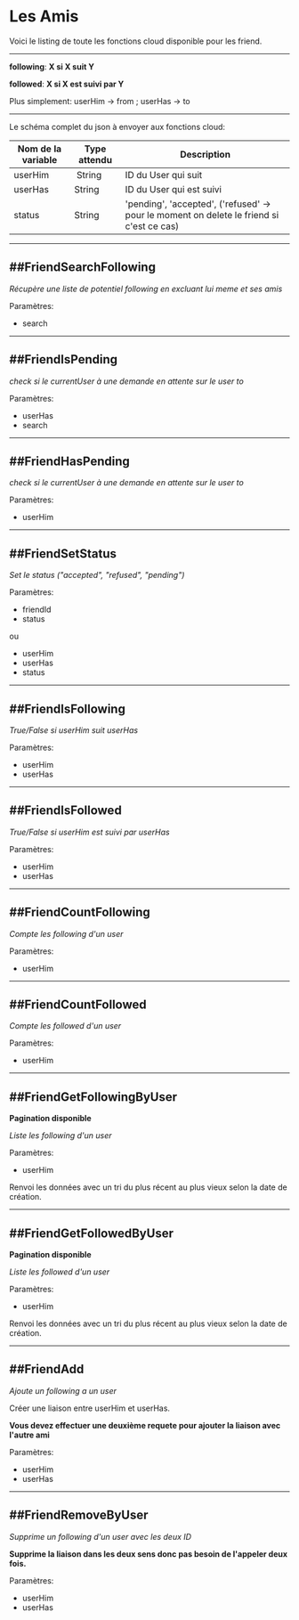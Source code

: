 # Les Amis

Voici le listing de toute les fonctions cloud disponible pour les friend.

----------------------

**following**: **X si X suit Y**

**followed**: **X si X est suivi par Y**

Plus simplement: userHim -> from ; userHas -> to

----------------------

Le schéma complet du json à envoyer aux fonctions cloud:

| Nom de la variable | Type attendu                 | Description|
| ------------------ | ---------------------------- | ------ |
 userHim | String | ID du User qui suit
 userHas | String | ID du User qui est suivi
 status | String | 'pending', 'accepted', ('refused' -> pour le moment on delete le friend si c'est ce cas)

----------------------
##FriendSearchFollowing
----------------------

*Récupère une liste de potentiel following en excluant lui meme et ses amis*

Paramètres:

* search

----------------------
##FriendIsPending
----------------------

*check si le currentUser à une demande en attente sur le user to*

Paramètres:

* userHas
* search

----------------------
##FriendHasPending
----------------------

*check si le currentUser à une demande en attente sur le user to*

Paramètres:

* userHim

----------------------
##FriendSetStatus
----------------------

*Set le status ("accepted", "refused", "pending")*

Paramètres:

* friendId
* status

ou

* userHim
* userHas
* status

----------------------
##FriendIsFollowing
----------------------

*True/False si userHim suit userHas*

Paramètres:

* userHim
* userHas

----------------------
##FriendIsFollowed
----------------------

*True/False si userHim est suivi par userHas*

Paramètres:

* userHim
* userHas

----------------------
##FriendCountFollowing
----------------------

*Compte les following d'un user*

Paramètres:

* userHim

----------------------
##FriendCountFollowed
----------------------

*Compte les followed d'un user*

Paramètres:

* userHim

----------------------
##FriendGetFollowingByUser
----------------------

**Pagination disponible**

*Liste les following d'un user*

Paramètres:

* userHim

Renvoi les données avec un tri du plus récent au plus vieux selon la date de création.

----------------------
##FriendGetFollowedByUser
----------------------

**Pagination disponible**

*Liste les followed d'un user*

Paramètres:

* userHim

Renvoi les données avec un tri du plus récent au plus vieux selon la date de création.

----------------------
##FriendAdd
----------------------

*Ajoute un following a un user*

Créer une liaison entre userHim et userHas.

**Vous devez effectuer une deuxième requete pour ajouter la liaison avec l'autre ami**

Paramètres:

* userHim
* userHas

----------------------
##FriendRemoveByUser
----------------------

*Supprime un following d'un user avec les deux ID*

**Supprime la liaison dans les deux sens donc pas besoin de l'appeler deux fois.**

Paramètres:

* userHim
* userHas

